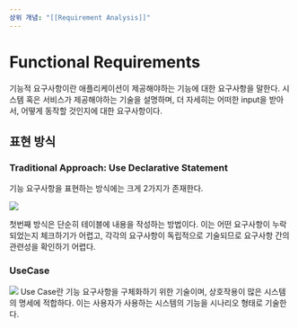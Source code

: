 ```yaml
---
상위 개념: "[[Requirement Analysis]]"
---
```

# Functional Requirements
기능적 요구사항이란 애플리케이션이 제공해야하는 기능에 대한 요구사항을 말한다. 시스템 혹은 서비스가 제공해야하는 기술을 설명하며, 더 자세히는 어떠한 input을 받아서, 어떻게 동작할 것인지에 대한 요구사항이다.


## 표현 방식

### Traditional Approach: Use Declarative Statement
기능 요구사항을 표현하는 방식에는 크게 2가지가 존재한다.

![](https://i.imgur.com/gK3f6WF.png)

첫번째 방식은 단순히 테이블에 내용을 작성하는 방법이다. 이는 어떤 요구사항이 누락되었는지 체크하기가 어렵고, 각각의 요구사항이 독립적으로 기술되므로 요구사항 간의 관련성을 확인하기 어렵다.

### UseCase
![](https://i.imgur.com/lMNQlzO.png)
Use Case란 기능 요구사항을 구체화하기 위한 기술이며, 상호작용이 많은 시스템의 명세에 적합하다. 이는 사용자가 사용하는 시스템의 기능을 시나리오 형태로 기술한다.

